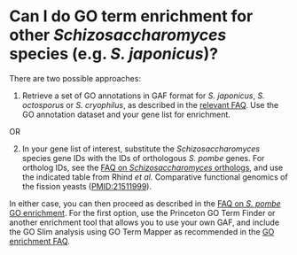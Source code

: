 # Can I do GO term enrichment for other *Schizosaccharomyces* species (e.g. *S. japonicus*)?
<!-- pombase_categories: Finding data,Tools and resources,Using ontologies -->

There are two possible approaches:

1. Retrieve a set of GO annotations in GAF format for *S. japonicus*,
*S. octosporus* or *S. cryophilus*, as described in the 
[relevant FAQ](/faq/how-can-i-find-go-annotations-other-schizosaccharomyces-species-e.g.-s.-japonicus).
Use the GO annotation dataset and your gene list for enrichment.

OR

2. In your gene list of interest, substitute the *Schizosaccharomyces*
species gene IDs with the IDs of orthologous *S. pombe* genes. For
ortholog IDs, see the
[FAQ on *Schizosaccharomyces* orthologs](/faq/how-can-i-find-orthologs-between-s.-pombe-and-other-schizosaccharomyces-species),
and use the indicated table from Rhind *et al.* Comparative functional
genomics of the fission yeasts
([PMID:21511999](http://www.ncbi.nlm.nih.gov/pubmed?term=21511999)).

In either case, you can then proceed as described in the 
[FAQ on *S. pombe* GO enrichment](/faq/how-can-i-find-significant-shared-go-annotations-genes-list).
For the first option, use the Princeton GO Term Finder or another
enrichment tool that allows you to use your own GAF, and include the GO
Slim analysis using GO Term Mapper as recommended in the 
[GO enrichment FAQ](/faq/how-can-i-find-significant-shared-go-annotations-genes-list).


